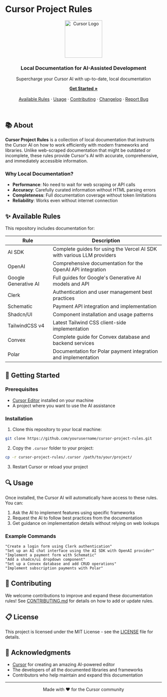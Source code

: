 # Cursor Project Rules

<div align="center">
  <img src="https://github.com/getcursor/cursor/raw/main/assets/cursor-logo.png" alt="Cursor Logo" width="120" />
  <h3>Local Documentation for AI-Assisted Development</h3>
  <p>Supercharge your Cursor AI with up-to-date, local documentation</p>
  
  <a href="#getting-started"><strong>Get Started »</strong></a>
  <br />
  <br />
  <a href="#available-rules">Available Rules</a>
  ·
  <a href="#usage">Usage</a>
  ·
  <a href="#contributing">Contributing</a>
  ·
  <a href="./CHANGELOG.md">Changelog</a>
  ·
  <a href="./ISSUES.md">Report Bug</a>
</div>

<br />

## 📚 About

**Cursor Project Rules** is a collection of local documentation that instructs the Cursor AI on how to work efficiently with modern frameworks and libraries. Unlike web-scraped documentation that might be outdated or incomplete, these rules provide Cursor's AI with accurate, comprehensive, and immediately accessible information.

### Why Local Documentation?

- **Performance**: No need to wait for web scraping or API calls
- **Accuracy**: Carefully curated information without HTML parsing errors
- **Completeness**: Full documentation coverage without token limitations
- **Reliability**: Works even without internet connection

## ✨ Available Rules

This repository includes documentation for:

| Rule                 | Description                                                            |
| -------------------- | ---------------------------------------------------------------------- |
| AI SDK               | Complete guides for using the Vercel AI SDK with various LLM providers |
| OpenAI               | Comprehensive documentation for the OpenAI API integration             |
| Google Generative AI | Full guides for Google's Generative AI models and API                  |
| Clerk                | Authentication and user management best practices                      |
| Schematic            | Payment API integration and implementation                             |
| Shadcn/UI            | Component installation and usage patterns                              |
| TailwindCSS v4       | Latest Tailwind CSS client-side implementation                         |
| Convex               | Complete guide for Convex database and backend services                |
| Polar                | Documentation for Polar payment integration and implementation         |

## 🚀 Getting Started

### Prerequisites

- [Cursor Editor](https://cursor.sh) installed on your machine
- A project where you want to use the AI assistance

### Installation

1. Clone this repository to your local machine:

```bash
git clone https://github.com/yourusername/cursor-project-rules.git
```

2. Copy the `.cursor` folder to your project:

```bash
cp -r cursor-project-rules/.cursor /path/to/your/project/
```

3. Restart Cursor or reload your project

## 🔍 Usage

Once installed, the Cursor AI will automatically have access to these rules. You can:

1. Ask the AI to implement features using specific frameworks
2. Request the AI to follow best practices from the documentation
3. Get guidance on implementation details without relying on web lookups

### Example Commands

```
"Create a login form using Clerk authentication"
"Set up an AI chat interface using the AI SDK with OpenAI provider"
"Implement a payment form with Schematic"
"Add a shadcn/ui dropdown component"
"Set up a Convex database and add CRUD operations"
"Implement subscription payments with Polar"
```

## 🤝 Contributing

We welcome contributions to improve and expand these documentation rules! See [CONTRIBUTING.md](./CONTRIBUTING.md) for details on how to add or update rules.

## 📋 License

This project is licensed under the MIT License - see the [LICENSE](./LICENSE) file for details.

## 🙏 Acknowledgments

- [Cursor](https://cursor.sh) for creating an amazing AI-powered editor
- The developers of all the documented libraries and frameworks
- Contributors who help maintain and expand this documentation

---

<div align="center">
  <p>Made with ❤️ for the Cursor community</p>
</div>
